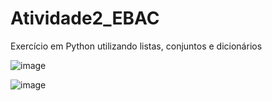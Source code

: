 # Atividade2_EBAC
 Exercício em Python utilizando listas, conjuntos e dicionários
 
 ![image](https://user-images.githubusercontent.com/88107960/135621489-0cf5fdc3-409c-4427-b82f-765f1cc957c2.png)

 
 ![image](https://user-images.githubusercontent.com/88107960/135621279-8b958973-7bc1-4d52-b480-089739c7c65d.png)

